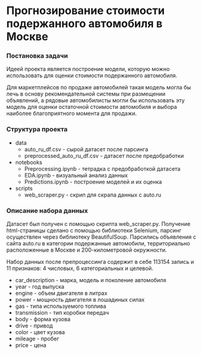 # Прогнозирование стоимости подержанного автомобиля в Москве

### Постановка задачи

Идеей проекта является построение модели, которую можно использовать для оценки стоимости подержанного автомобиля. 

Для маркетплейсов по продаже автомобилей такая модель могла бы лечь в основу рекомендательной системы при размещении объявлений, а рядовые автомобилисты могли бы использовать эту модель для оценки остаточной стоимости автомобиля и выбора наиболее благоприятного момента для продажи.

### Структура проекта

- data
	* auto_ru_df.csv  - сырой датасет после парсинга
	* preprocessed_auto_ru_df.csv - датасет после предобработки
- notebooks
	* Preprocessing.ipynb - тетрадка с предобработкой датасета
	* EDA.ipynb - визуальный анализ данных
	* Predictions.ipynb - построение моделей и их оценка
- scripts
	* web_scraper.py - скрип для скрапа данных с auto.ru

### Описание набора данных

Датасет был получен с помощью скрипта web_scraper.py. Получение html-страницы сделано с помощью библиотеки Selenium, парсинг осуществлен через библиотеку BeautifulSoup. Парсились объявления с сайта auto.ru в категории подержанные автомобили, территориально расположенные в Москве и 200-километровой окружности.

Набор данных после препроцессинга содержит в себе 113154 запись и 11 признаков: 4 числовых, 6 категориальных и целевой.

* car_description - марка, модель и поколение автомобиля
* year - год выпуска
* engine - объем двигателя в литрах
* power - мощность двигателя в лошадиных силах
* gas - типа используемого топлива
* transmission - тип коробки передач
* body -  форма кузова
* drive - привод
* color - цвет кузова
* mileage - пробег
* price - цена
